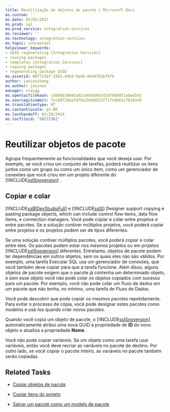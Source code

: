 ```yaml
---
title: Reutilização de objetos do pacote | Microsoft Docs
ms.custom: ''
ms.date: 03/01/2017
ms.prod: sql
ms.prod_service: integration-services
ms.reviewer: ''
ms.technology: integration-services
ms.topic: conceptual
helpviewer_keywords:
- GUID regenerating [Integration Services]
- reusing packages
- templates [Integration Services]
- copying packages
- regenerating package GUID
ms.assetid: 08f723bf-15b5-44bd-9a46-04e8781bfbfb
author: janinezhang
ms.author: janinez
manager: craigg
ms.openlocfilehash: cd98db30045ad2c6658d6d7d2df0b98f1abed192
ms.sourcegitcommit: 7ccb8f28eafd79a1bddd523f71fe8b61c7634349
ms.translationtype: HT
ms.contentlocale: pt-BR
ms.lasthandoff: 03/20/2019
ms.locfileid: "58272362"
---
```

# <a name="reuse-of-package-objects"></a>Reutilizar objetos de pacote
  Agrupa frequentemente as funcionalidades que você deseja usar. Por exemplo, se você criou um conjunto de tarefas, poderá reutilizar os itens juntos como um grupo ou como um único item, como um gerenciador de conexões que você criou em um projeto diferente do [!INCLUDE[ssISnoversion](../includes/ssisnoversion-md.md)] .  
  
## <a name="copy-and-paste"></a>Copiar e colar  
 [!INCLUDE[ssBIDevStudioFull](../includes/ssbidevstudiofull-md.md)] e [!INCLUDE[ssIS](../includes/ssis-md.md)] Designer support copying e pasting package objects, which can include control flow items, data flow items, e connection managers. Você pode copiar e colar entre projetos e entre pacotes. Se a solução contiver múltiplos projetos, você poderá copiar entre projetos e os projetos podem ser de tipos diferentes.  
  
 Se uma solução contiver múltiplos pacotes, você poderá copiar e colar entre eles. Os pacotes podem estar nos mesmos projetos ou em projetos [!INCLUDE[ssISnoversion](../includes/ssisnoversion-md.md)] diferentes. Entretanto, objetos de pacote podem ter dependências em outros objetos, sem os quais eles não são válidos. Por exemplo, uma tarefa Executar SQL usa um gerenciador de conexões, que você também deve copiar para que a tarefa funcione. Além disso, alguns objetos de pacote exigem que o pacote já contenha um determinado objeto, e sem esse objeto você não pode colar os objetos copiados com sucesso para um pacote. Por exemplo, você não pode colar um fluxo de dados em um pacote que não tenha, no mínimo, uma tarefa de Fluxo de Dados.  
  
 Você pode descobrir que pode copiar os mesmos pacotes repetidamente. Para evitar o processo de cópia, você pode designar estes pacotes como modelos e usá-los quando criar novos pacotes.  
  
 Quando você copia um objeto de pacote, o [!INCLUDE[ssISnoversion](../includes/ssisnoversion-md.md)] automaticamente atribui uma nova GUID à propriedade de **ID** do novo objeto e atualiza a propriedade **Nome** .  
  
 Você não pode copiar variáveis. Se um objeto como uma tarefa usar variáveis, então você deve recriar as variáveis no pacote de destino. Por outro lado, se você copiar o pacote inteiro, as variáveis no pacote também serão copiadas.  
  
## <a name="related-tasks"></a>Related Tasks  
  
-   [Copiar objetos de pacote](../integration-services/copy-package-objects.md)  
  
-   [Copiar itens do projeto](https://msdn.microsoft.com/library/1606c54d-20f9-49f3-a4ef-caad83a772aa)  
  
-   [Salvar um pacote como um modelo de pacote](https://msdn.microsoft.com/library/efe66cec-3933-4f6e-8d35-fe3d300de66c)  
  
  
